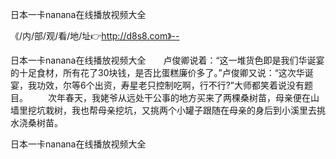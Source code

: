 日本一卡nanana在线播放视频大全

《/内/部/观/看/地/址👉http://d8s8.com》--

日本一卡nanana在线播放视频大全　　卢俊卿说着：“这一堆货色即是我们华诞宴的十足食材，所有花了30块钱，是否比蛋糕廉价多了。”卢俊卿又说：“这次华诞宴，我功效，尔等6个出资，寿星老只控制吃啊，行不行?”大师都笑着说没有题目。
　　次年春天，我姥爷从远处干公事的地方买来了两棵桑树苗，母亲便在山墙里挖坑栽树，我也帮母亲挖坑，又挑两个小罐子跟随在母亲的身后到小溪里去挑水浇桑树苗。





日本一卡nanana在线播放视频大全
